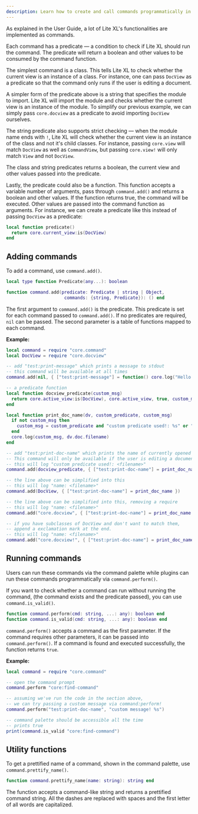 ```yaml
---
description: Learn how to create and call commands programmatically in Lite XL.
---
```


As explained in the User Guide, a lot of Lite XL's functionalities are implemented as commands.

Each command has a predicate — a condition to check if Lite XL should run the command.
The predicate will return a boolean and other values to be consumed by the command function.

The simplest command is a class.
This tells Lite XL to check whether the current view is an instance of a class.
For instance, one can pass `DocView` as a predicate so that the command only runs if the user
is editing a document.

A simpler form of the predicate above is a string that specifies the module to import.
Lite XL will import the module and checks whether the current view is an instance of the module.
To simplify our previous example, we can simply pass `core.docview` as a predicate to avoid
importing `DocView` ourselves.

The string predicate also supports strict checking — when the module name ends with `!`,
Lite XL will check whether the current view is an instance of the class and not it's child classes.
For instance, passing `core.view` will match `DocView` as well as `CommandView`, but passing `core.view!`
will only match `View` and not `DocView`.

The class and string predicates returns a boolean, the current view and other values passed into the predicate.

Lastly, the predicate could also be a function.
This function accepts a variable number of arguments, pass through `command.add()` and returns a boolean
and other values.
If the function returns true, the command will be executed.
Other values are passed into the command function as arguments.
For instance, we can create a predicate like this instead of passing `DocView` as a predicate:

```lua
local function predicate()
  return core.current_view:is(DocView)
end
```

## Adding commands

To add a command, use `command.add()`.

```lua
local type function Predicate(any...): boolean

function command.add(predicate: Predicate | string | Object,
                      commands: {string, Predicate}): () end
```

The first argument to `command.add()` is the predicate.
This predicate is set for each command passed to `command.add()`.
If no predicates are required, `nil` can be passed.
The second parameter is a table of functions mapped to each command.

**Example:**

```lua
local command = require "core.command"
local DocView = require "core.docview"

-- add "test:print-message" which prints a message to stdout
-- this command will be available at all times
command.add(nil, { ["test:print-message"] = function() core.log("Hello world!") end })

-- a predicate function
local function docview_predicate(custom_msg)
  return core.active_view:is(DocView), core.active_view, true, custom_msg
end

local function print_doc_name(dv, custom_predicate, custom_msg)
  if not custom_msg then
    custom_msg = custom_predicate and "custom predicate used!: %s" or "name: %s"
  end
  core.log(custom_msg, dv.doc.filename)
end

-- add "test:print-doc-name" which prints the name of currently opened file
-- This command will only be available if the user is editing a document.
-- this will log "custom predicate used!: <filename>"
command.add(docview_predicate, { ["test:print-doc-name"] = print_doc_name })

-- the line above can be simplified into this
-- this will log "name: <filename>"
command.add(DocView, { ["test:print-doc-name"] = print_doc_name })

-- the line above can be simplified into this, removing a require
-- this will log "name: <filename>"
command.add("core.docview", { ["test:print-doc-name"] = print_doc_name })

-- if you have subclasses of DocView and don't want to match them,
-- append a exclamation mark at the end.
-- this will log "name: <filename>"
command.add("core.docview!", { ["test:print-doc-name"] = print_doc_name })
```

## Running commands

Users can run these commands via the command palette while plugins can run these commands programmatically
via `command.perform()`.

If you want to check whether a command can run without running the command,
(the command exists and the predicate passed), you can use `command.is_valid()`.

```lua
function command.perform(cmd: string, ...: any): boolean end
function command.is_valid(cmd: string, ...: any): boolean end
```

`command.perform()` accepts a command as the first parameter.
If the command requires other parameters, it can be passed into `command.perform()`.
If a command is found and executed successfully, the function returns `true`.

**Example:**

```lua
local command = require "core.command"

-- open the command prompt
command.perform "core:find-command"

-- assuming we've run the code in the section above,
-- we can try passing a custom message via command:perform!
command.perform("test:print-doc-name", "custom message! %s")

-- command palette should be accessible all the time
-- prints true
print(command.is_valid "core:find-command")
```

## Utility functions

To get a prettified name of a command, shown in the command palette, use `command.prettify_name()`.

```lua
function command.prettify_name(name: string): string end
```

The function accepts a command-like string and returns a prettified command string.
All the dashes are replaced with spaces and the first letter of all words are capitalized.
